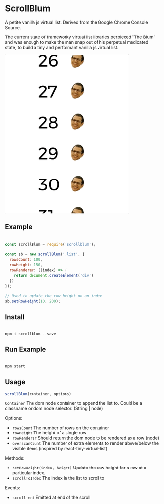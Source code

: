 # ScrollBlum

A petite vanilla js virtual list. Derived from the Google Chrome Console Source.

The current state of frameworky virtual list libraries perplexed "The Blum" and was enough to make the man snap out of his perpetual medicated state, to build a tiny and performant vanilla js virtual list.

<img src=https://raw.githubusercontent.com/vegetableman/Scrollblum/master/scrollblum.gif width="400"/>


## Example

```js

const scrollBlum = require('scrollblum');

const sb = new scrollBlum('.list', {
  rowsCount: 100,
  rowHeight: 150,
  rowRenderer: ((index) => {
    return document.createElement('div')
  })
});

// Used to update the row height on an index
sb.setRowHeight(10, 200);
```

## Install

```js

npm i scrollblum --save

```

## Run Example

``` js

npm start

```

## Usage

```js
scrollBlum(container, options)
```

`Container` The dom node container to append the list to. Could be a classname or dom node selector. (String | node)

Options:

 - `rowsCount` The number of rows on the container
 - `rowHeight` The height of a single row
 - `rowRenderer` Should return the dom node to be rendered as a row (node)
 - `overscanCount` The number of extra elements to render above/below the visible items (inspired by react-tiny-virtual-list)

Methods:

 - `setRowHeight(index, height)` Update the row height for a row at a particular index.
 - `scrollToIndex` The index in the list to scroll to

Events:
  
  - `scroll-end` Emitted at end of the scroll

